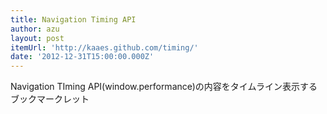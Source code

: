 ```yaml
---
title: Navigation Timing API
author: azu
layout: post
itemUrl: 'http://kaaes.github.com/timing/'
date: '2012-12-31T15:00:00.000Z'
---
```

Navigation TIming API(window.performance)の内容をタイムライン表示するブックマークレット
